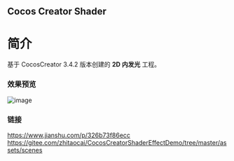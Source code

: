 ## Cocos Creator Shader

# 简介
基于 CocosCreator 3.4.2 版本创建的 **2D 内发光** 工程。

### 效果预览
![image](https://gitee.com/yeshaohelpme/ShaderDemoImageLibrary/raw/master/gif/20220224/2022022405.gif)

### 链接
https://www.jianshu.com/p/326b73f86ecc    
https://gitee.com/zhitaocai/CocosCreatorShaderEffectDemo/tree/master/assets/scenes